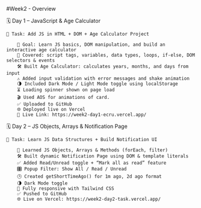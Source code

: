 #Week2 - Overview

🗓️ Day 1 – JavaScript & Age Calculator

    📄 Task: Add JS in HTML + DOM + Age Calculator Project

        🎯 Goal: Learn JS basics, DOM manipulation, and build an interactive age calculator
        🧠 Covered: script tags, variables, data types, loops, if-else, DOM selectors & events
        🛠️ Built Age Calculator: calculates years, months, and days from input
        ⚠️ Added input validation with error messages and shake animation
        🌗 Included Dark Mode / Light Mode toggle using localStorage
        ⏳ Loading spinner shown on page load
        🎬 Used AOS for animations of card.
        ✅ Uploaded to GitHub
        🌐 Deployed live on Vercel
        🔗 Live Link: https://week2-day1-ecru.vercel.app/

🗓️ Day 2 – JS Objects, Arrays & Notification Page

    📄 Task: Learn JS Data Structures + Build Notification UI

        🧠 Learned JS Objects, Arrays & Methods (forEach, filter)
        🛠️ Built dynamic Notification Page using DOM & template literals
        ✅ Added Read/Unread toggle + “Mark all as read” feature
        🎛️ Popup Filter: Show All / Read / Unread
        🕒 Created getShortTimeAgo() for 1m ago, 2d ago format
        🌗 Dark Mode toggle
        📱 Fully responsive with Tailwind CSS
        ✅ Pushed to GitHub
        🌐 Live on Vercel: https://week2-day2-task.vercel.app/
